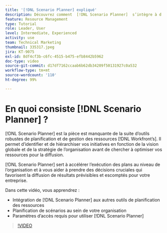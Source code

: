```yaml
---
title: '[!DNL Scenario Planner] expliqué'
description: Découvrez comment  [!DNL Scenario Planner]  s’intègre à d’autres outils de planification des ressources. Apprenez ensuite à configurer  [!DNL Scenario Planner].
feature: Resource Management
type: Tutorial
role: Leader, User
level: Intermediate, Experienced
activity: use
team: Technical Marketing
thumbnail: 335317.jpeg
jira: KT-9075
exl-id: 8df4cf3b-c6fc-4515-b475-efb8442b5962
doc-type: video
source-git-commit: d17df7162ccaab6b62db34209f50131927c0a532
workflow-type: tm+mt
source-wordcount: '110'
ht-degree: 99%

---
```


# En quoi consiste [!DNL Scenario Planner] ?

[!DNL Scenario Planner] est la pièce est manquante de la suite d’outils robustes de planification et de gestion des ressources [!DNL Workfront’s]. Il permet d’identifier et de hiérarchiser vos initiatives en fonction de la vision globale et de la stratégie de l’organisation avant de chercher à optimiser vos ressources pour la diffusion.

[!DNL Scenario Planner] sert à accélérer l’exécution des plans au niveau de l’organisation et à vous aider à prendre des décisions cruciales qui favorisent la diffusion de résultats prévisibles et escomptés pour votre entreprise.

Dans cette vidéo, vous apprendrez :

* Intégration de [!DNL Scenario Planner] aux autres outils de planification des ressources
* Planification de scénarios au sein de votre organisation
* Paramètres d’accès requis pour utiliser [!DNL Scenario Planner]

>[!VIDEO](https://video.tv.adobe.com/v/335317/?quality=12&learn=on&enablevpops)
